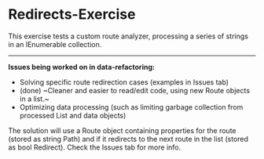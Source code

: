 # Redirects-Exercise

This exercise tests a custom route analyzer, processing a series of strings in an IEnumerable collection.

---

**Issues being worked on in data-refactoring:**
* Solving specific route redirection cases (examples in Issues tab)
* (done) ~Cleaner and easier to read/edit code, using new Route objects in a list.~
* Optimizing data processing (such as limiting garbage collection from processed List and data objects)

The solution will use a Route object containing properties for the route (stored as string Path) and if it redirects to the next route in the list (stored as bool Redirect). Check the Issues tab for more info.
